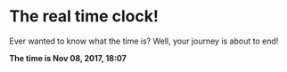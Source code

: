 # The real time clock!

Ever wanted to know what the time is? Well, your journey is about to end!

**The time is Nov 08, 2017, 18:07**